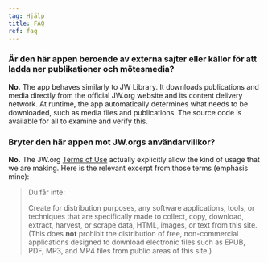 ```yaml
---
tag: Hjälp
title: FAQ
ref: faq
---
```


### Är den här appen beroende av externa sajter eller källor för att ladda ner publikationer och mötesmedia?

**No.** The app behaves similarly to JW Library. It downloads publications and media directly from the official JW.org website and its content delivery network. At runtime, the app automatically determines what needs to be downloaded, such as media files and publications. The source code is available for all to examine and verify this.

### Bryter den här appen mot JW.orgs användarvillkor?

**No.** The JW.org [Terms of Use](https://www.jw.org/finder?docid=1011511&prefer=content) actually explicitly allow the kind of usage that we are making. Here is the relevant excerpt from those terms (emphasis mine):

> Du får inte:
> 
> Create for distribution purposes, any software applications, tools, or techniques that are specifically made to collect, copy, download, extract, harvest, or scrape data, HTML, images, or text from this site. (This does **not** prohibit the distribution of free, non-commercial applications designed to download electronic files such as EPUB, PDF, MP3, and MP4 files from public areas of this site.)
